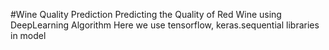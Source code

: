 #Wine Quality Prediction
Predicting the Quality of Red Wine using DeepLearning Algorithm
Here we use tensorflow, keras.sequential libraries in model
